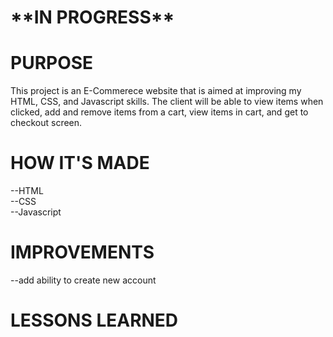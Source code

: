 <h1>**IN PROGRESS**</h1>
<h1>PURPOSE</h1>
This project is an E-Commerece website that is aimed at improving my HTML, CSS, and Javascript skills. The client will be able to view items when clicked, add and remove items from a cart, view items in cart, and get to checkout screen. 
<h1>HOW IT'S MADE</h1>
--HTML
<br>
--CSS
<br>
--Javascript
<br>
<h1>IMPROVEMENTS</h1>
--add ability to create new account
<h1>LESSONS LEARNED</h1>